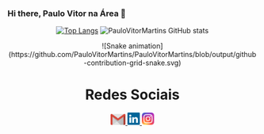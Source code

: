 ### Hi there, Paulo Vitor na Área 👋

 <div align=center>
 
  [![Top Langs](https://github-readme-stats.vercel.app/api/top-langs/?username=PauloVitorMartins&layout=compact&theme=dracula)](https://github.com/PauloVitorMartins/github-readme-stats)
![PauloVitorMartins GitHub stats](https://github-readme-stats.vercel.app/api?username=PauloVitorMartins&show_icons=true&theme=dracula)
<div/>
![Snake animation](https://github.com/PauloVitorMartins/PauloVitorMartins/blob/output/github-contribution-grid-snake.svg)
<h1 align="center">Redes Sociais</h1>
    <a href = "mailto: pm885144@gmail.com">
      <img width="30" src="gmail.svg">
    </a>
    <a href = "https://www.linkedin.com/in/paulo-vitor-martins-silva-dev/">
      <img width="25" src="linkedin.svg">
    </a>
    <a href = "https://www.instagram.com/pvitor_martins/">
      <img width="25" src="instagram.png">
    </a>

